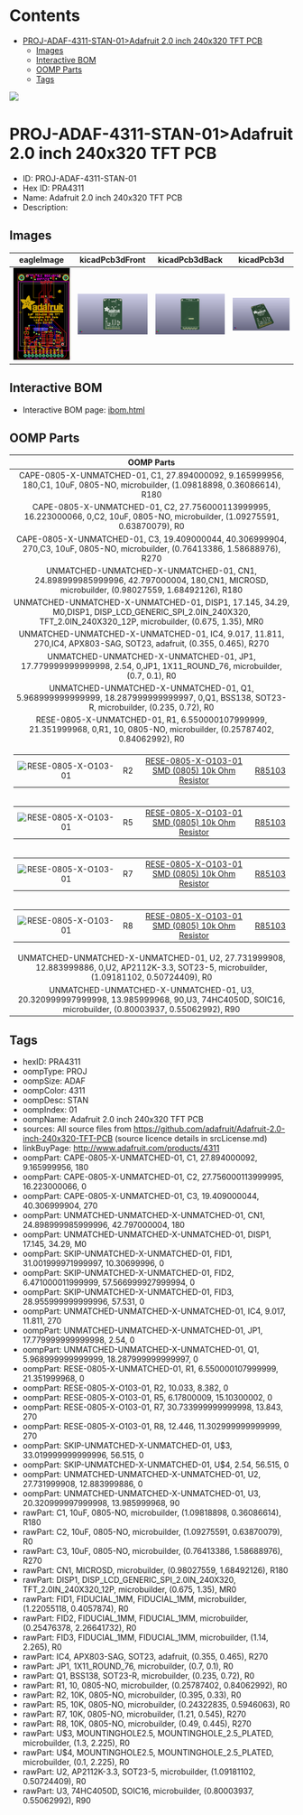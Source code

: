 



Contents
========

* [PROJ-ADAF-4311-STAN-01>Adafruit 2.0 inch 240x320 TFT PCB](#proj-adaf-4311-stan-01adafruit-20-inch-240x320-tft-pcb)
	* [Images](#images)
	* [Interactive BOM](#interactive-bom)
	* [OOMP Parts](#oomp-parts)
	* [Tags](#tags)
  
![][im]
# PROJ-ADAF-4311-STAN-01>Adafruit 2.0 inch 240x320 TFT PCB

- ID: PROJ-ADAF-4311-STAN-01
- Hex ID: PRA4311
- Name: Adafruit 2.0 inch 240x320 TFT PCB
- Description: 

## Images
  
  

|eagleImage|kicadPcb3dFront|kicadPcb3dBack|kicadPcb3d|
| :---: | :---: | :---: | :---: |
|[![eagleImage](eagleImage_140.png)](eagleImage_600.png)|[![kicadPcb3dFront](kicadPcb3dFront_140.png)](kicadPcb3dFront_600.png)|[![kicadPcb3dBack](kicadPcb3dBack_140.png)](kicadPcb3dBack_600.png)|[![kicadPcb3d](kicadPcb3d_140.png)](kicadPcb3d_600.png)|

## Interactive BOM

- Interactive BOM page: [ibom.html](kicad/bom/ibom.html)

## OOMP Parts
  

|OOMP Parts|
| :---: |
|CAPE-0805-X-UNMATCHED-01, C1, 27.894000092, 9.165999956, 180,C1, 10uF, 0805-NO, microbuilder, (1.09818898, 0.36086614), R180|
|CAPE-0805-X-UNMATCHED-01, C2, 27.756000113999995, 16.223000066, 0,C2, 10uF, 0805-NO, microbuilder, (1.09275591, 0.63870079), R0|
|CAPE-0805-X-UNMATCHED-01, C3, 19.409000044, 40.306999904, 270,C3, 10uF, 0805-NO, microbuilder, (0.76413386, 1.58688976), R270|
|UNMATCHED-UNMATCHED-X-UNMATCHED-01, CN1, 24.898999985999996, 42.797000004, 180,CN1, MICROSD, microbuilder, (0.98027559, 1.68492126), R180|
|UNMATCHED-UNMATCHED-X-UNMATCHED-01, DISP1, 17.145, 34.29, M0,DISP1, DISP_LCD_GENERIC_SPI_2.0IN_240X320, TFT_2.0IN_240X320_12P, microbuilder, (0.675, 1.35), MR0|
|UNMATCHED-UNMATCHED-X-UNMATCHED-01, IC4, 9.017, 11.811, 270,IC4, APX803-SAG, SOT23, adafruit, (0.355, 0.465), R270|
|UNMATCHED-UNMATCHED-X-UNMATCHED-01, JP1, 17.779999999999998, 2.54, 0,JP1, 1X11_ROUND_76, microbuilder, (0.7, 0.1), R0|
|UNMATCHED-UNMATCHED-X-UNMATCHED-01, Q1, 5.968999999999999, 18.287999999999997, 0,Q1, BSS138, SOT23-R, microbuilder, (0.235, 0.72), R0|
|RESE-0805-X-UNMATCHED-01, R1, 6.550000107999999, 21.351999968, 0,R1, 10, 0805-NO, microbuilder, (0.25787402, 0.84062992), R0|
|<table><tr><td>![RESE-0805-X-O103-01](https://raw.githubusercontent.com/oomlout/oomlout_OOMP_parts/main/RESE-0805-X-O103-01/image_140.jpg)</td><td> R2</td><td>[RESE-0805-X-O103-01<br>SMD (0805) 10k Ohm Resistor](https://github.com/oomlout/oomlout_OOMP_parts/tree/main/RESE-0805-X-O103-01/)</td><td>[R85103](https://github.com/oomlout/oomlout_OOMP_parts/tree/main/RESE-0805-X-O103-01/)</td></tr></table>|
|<table><tr><td>![RESE-0805-X-O103-01](https://raw.githubusercontent.com/oomlout/oomlout_OOMP_parts/main/RESE-0805-X-O103-01/image_140.jpg)</td><td> R5</td><td>[RESE-0805-X-O103-01<br>SMD (0805) 10k Ohm Resistor](https://github.com/oomlout/oomlout_OOMP_parts/tree/main/RESE-0805-X-O103-01/)</td><td>[R85103](https://github.com/oomlout/oomlout_OOMP_parts/tree/main/RESE-0805-X-O103-01/)</td></tr></table>|
|<table><tr><td>![RESE-0805-X-O103-01](https://raw.githubusercontent.com/oomlout/oomlout_OOMP_parts/main/RESE-0805-X-O103-01/image_140.jpg)</td><td> R7</td><td>[RESE-0805-X-O103-01<br>SMD (0805) 10k Ohm Resistor](https://github.com/oomlout/oomlout_OOMP_parts/tree/main/RESE-0805-X-O103-01/)</td><td>[R85103](https://github.com/oomlout/oomlout_OOMP_parts/tree/main/RESE-0805-X-O103-01/)</td></tr></table>|
|<table><tr><td>![RESE-0805-X-O103-01](https://raw.githubusercontent.com/oomlout/oomlout_OOMP_parts/main/RESE-0805-X-O103-01/image_140.jpg)</td><td> R8</td><td>[RESE-0805-X-O103-01<br>SMD (0805) 10k Ohm Resistor](https://github.com/oomlout/oomlout_OOMP_parts/tree/main/RESE-0805-X-O103-01/)</td><td>[R85103](https://github.com/oomlout/oomlout_OOMP_parts/tree/main/RESE-0805-X-O103-01/)</td></tr></table>|
|UNMATCHED-UNMATCHED-X-UNMATCHED-01, U2, 27.731999908, 12.883999886, 0,U2, AP2112K-3.3, SOT23-5, microbuilder, (1.09181102, 0.50724409), R0|
|UNMATCHED-UNMATCHED-X-UNMATCHED-01, U3, 20.320999997999998, 13.985999968, 90,U3, 74HC4050D, SOIC16, microbuilder, (0.80003937, 0.55062992), R90|

## Tags

- hexID: PRA4311
- oompType: PROJ
- oompSize: ADAF
- oompColor: 4311
- oompDesc: STAN
- oompIndex: 01
- oompName: Adafruit 2.0 inch 240x320 TFT PCB
- sources: All source files from https://github.com/adafruit/Adafruit-2.0-inch-240x320-TFT-PCB (source licence details in srcLicense.md)
- linkBuyPage: http://www.adafruit.com/products/4311
- oompPart: CAPE-0805-X-UNMATCHED-01, C1, 27.894000092, 9.165999956, 180
- oompPart: CAPE-0805-X-UNMATCHED-01, C2, 27.756000113999995, 16.223000066, 0
- oompPart: CAPE-0805-X-UNMATCHED-01, C3, 19.409000044, 40.306999904, 270
- oompPart: UNMATCHED-UNMATCHED-X-UNMATCHED-01, CN1, 24.898999985999996, 42.797000004, 180
- oompPart: UNMATCHED-UNMATCHED-X-UNMATCHED-01, DISP1, 17.145, 34.29, M0
- oompPart: SKIP-UNMATCHED-X-UNMATCHED-01, FID1, 31.001999971999997, 10.30699996, 0
- oompPart: SKIP-UNMATCHED-X-UNMATCHED-01, FID2, 6.471000011999999, 57.566999927999994, 0
- oompPart: SKIP-UNMATCHED-X-UNMATCHED-01, FID3, 28.955999999999996, 57.531, 0
- oompPart: UNMATCHED-UNMATCHED-X-UNMATCHED-01, IC4, 9.017, 11.811, 270
- oompPart: UNMATCHED-UNMATCHED-X-UNMATCHED-01, JP1, 17.779999999999998, 2.54, 0
- oompPart: UNMATCHED-UNMATCHED-X-UNMATCHED-01, Q1, 5.968999999999999, 18.287999999999997, 0
- oompPart: RESE-0805-X-UNMATCHED-01, R1, 6.550000107999999, 21.351999968, 0
- oompPart: RESE-0805-X-O103-01, R2, 10.033, 8.382, 0
- oompPart: RESE-0805-X-O103-01, R5, 6.17800009, 15.10300002, 0
- oompPart: RESE-0805-X-O103-01, R7, 30.733999999999998, 13.843, 270
- oompPart: RESE-0805-X-O103-01, R8, 12.446, 11.302999999999999, 270
- oompPart: SKIP-UNMATCHED-X-UNMATCHED-01, U$3, 33.019999999999996, 56.515, 0
- oompPart: SKIP-UNMATCHED-X-UNMATCHED-01, U$4, 2.54, 56.515, 0
- oompPart: UNMATCHED-UNMATCHED-X-UNMATCHED-01, U2, 27.731999908, 12.883999886, 0
- oompPart: UNMATCHED-UNMATCHED-X-UNMATCHED-01, U3, 20.320999997999998, 13.985999968, 90
- rawPart: C1, 10uF, 0805-NO, microbuilder, (1.09818898, 0.36086614), R180
- rawPart: C2, 10uF, 0805-NO, microbuilder, (1.09275591, 0.63870079), R0
- rawPart: C3, 10uF, 0805-NO, microbuilder, (0.76413386, 1.58688976), R270
- rawPart: CN1, MICROSD, microbuilder, (0.98027559, 1.68492126), R180
- rawPart: DISP1, DISP_LCD_GENERIC_SPI_2.0IN_240X320, TFT_2.0IN_240X320_12P, microbuilder, (0.675, 1.35), MR0
- rawPart: FID1, FIDUCIAL_1MM, FIDUCIAL_1MM, microbuilder, (1.22055118, 0.4057874), R0
- rawPart: FID2, FIDUCIAL_1MM, FIDUCIAL_1MM, microbuilder, (0.25476378, 2.26641732), R0
- rawPart: FID3, FIDUCIAL_1MM, FIDUCIAL_1MM, microbuilder, (1.14, 2.265), R0
- rawPart: IC4, APX803-SAG, SOT23, adafruit, (0.355, 0.465), R270
- rawPart: JP1, 1X11_ROUND_76, microbuilder, (0.7, 0.1), R0
- rawPart: Q1, BSS138, SOT23-R, microbuilder, (0.235, 0.72), R0
- rawPart: R1, 10, 0805-NO, microbuilder, (0.25787402, 0.84062992), R0
- rawPart: R2, 10K, 0805-NO, microbuilder, (0.395, 0.33), R0
- rawPart: R5, 10K, 0805-NO, microbuilder, (0.24322835, 0.5946063), R0
- rawPart: R7, 10K, 0805-NO, microbuilder, (1.21, 0.545), R270
- rawPart: R8, 10K, 0805-NO, microbuilder, (0.49, 0.445), R270
- rawPart: U$3, MOUNTINGHOLE2.5, MOUNTINGHOLE_2.5_PLATED, microbuilder, (1.3, 2.225), R0
- rawPart: U$4, MOUNTINGHOLE2.5, MOUNTINGHOLE_2.5_PLATED, microbuilder, (0.1, 2.225), R0
- rawPart: U2, AP2112K-3.3, SOT23-5, microbuilder, (1.09181102, 0.50724409), R0
- rawPart: U3, 74HC4050D, SOIC16, microbuilder, (0.80003937, 0.55062992), R90



[im]: kicadPcb3d_450.png
